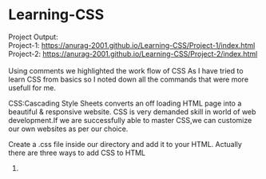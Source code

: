 # Learning-CSS
Project Output:
<br>
Project-1: https://anurag-2001.github.io/Learning-CSS/Project-1/index.html
<br>
Project-2: https://anurag-2001.github.io/Learning-CSS/Project-2/index.html
<br>
<br>
 Using comments we highlighted the work flow of CSS
 As I have tried to learn CSS from basics so I noted down all the commands that were more usefull for me.

CSS:Cascading Style Sheets converts an off loading HTML page into a beautiful & responsive website.
CSS is very demanded skill in world of web development.If we are successfully  able to master CSS,we can customize our own websites as per our choice.

Create a .css file inside our directory and add it to your HTML.
Actually there are three ways to add CSS to HTML
1) <style> tag (adding style tag in head seaction of HTML)
2) Inline CSS  (adding CSS style attributes in HTML line)  
3) External CSS (.css file and then link in to HTML by LINK command)

Creating a page layout:When we used the right tag in right place,it results in a better page layout,better
indexing by search engines and better user experience.We use the following tag to get the job done...
header,main,footer.